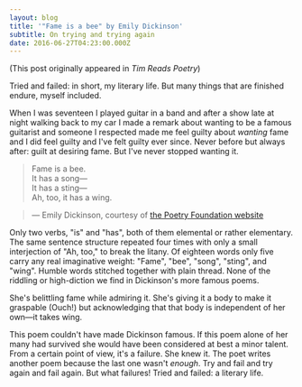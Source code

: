 ```yaml
---
layout: blog
title: '"Fame is a bee" by Emily Dickinson'
subtitle: On trying and trying again
date: 2016-06-27T04:23:00.000Z
---
```

(This post originally appeared in *Tim Reads Poetry*)

Tried and failed: in short, my literary life. But many things that are finished endure, myself included.

When I was seventeen I played guitar in a band and after a show late at night walking back to my car I made a remark about wanting to be a famous guitarist and someone I respected made me feel guilty about *wanting* fame and I did feel guilty and I've felt guilty ever since. Never before but always after: guilt at desiring fame. But I've never stopped wanting it.

> Fame is a bee.  
It has a song—  
It has a sting—  
Ah, too, it has a wing.  

>— Emily Dickinson, courtesy of [the Poetry Foundation website](http://www.poetryfoundation.org/poems-and-poets/poems/detail/52139)

Only two verbs, "is" and "has", both of them elemental or rather elementary. The same sentence structure repeated four times with only a small interjection of "Ah, too," to break the litany. Of eighteen words only five carry any real imaginative weight: "Fame", "bee", "song", "sting", and "wing". Humble words stitched together with plain thread. None of the riddling or high-diction we find in Dickinson's more famous poems.

She's belittling fame while admiring it. She's giving it a body to make it graspable (Ouch!) but acknowledging that that body is independent of her own—it takes wing.

This poem couldn't have made Dickinson famous. If this poem alone of her many had survived she would have been considered at best a minor talent. From a certain point of view, it's a failure. She knew it. The poet writes another poem because the last one wasn't *enough*. Try and fail and try again and fail again. But what failures! Tried and failed: a literary life.